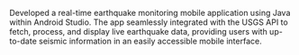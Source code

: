 Developed a real-time earthquake monitoring mobile application using Java within Android Studio. The app seamlessly integrated with the USGS API to fetch, process, and display live earthquake data, providing users with up-to-date seismic information in an easily accessible mobile interface.
